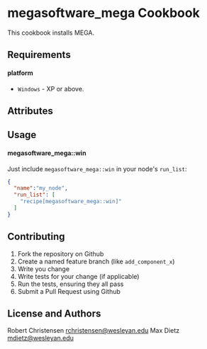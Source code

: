 megasoftware_mega Cookbook
=========================
This cookbook installs MEGA.

Requirements
------------
#### platform
- `Windows` - XP or above.

Attributes
----------

Usage
-----
#### megasoftware_mega::win

Just include `megasoftware_mega::win` in your node's `run_list`:

```json
{
  "name":"my_node",
  "run_list": [
    "recipe[megasoftware_mega::win]"
  ]
}
```

Contributing
------------

1. Fork the repository on Github
2. Create a named feature branch (like `add_component_x`)
3. Write you change
4. Write tests for your change (if applicable)
5. Run the tests, ensuring they all pass
6. Submit a Pull Request using Github

License and Authors
-------------------
Robert Christensen <rchristensen@wesleyan.edu>
Max Dietz <mdietz@wesleyan.edu>
